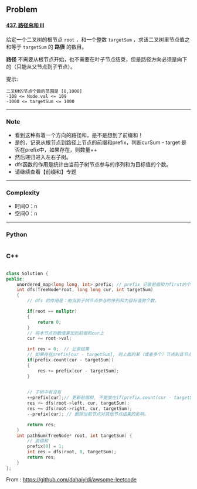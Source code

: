 ## Problem

#### [437. 路径总和 III](https://leetcode.cn/problems/path-sum-iii/)

给定一个二叉树的根节点 `root` ，和一个整数 `targetSum` ，求该二叉树里节点值之和等于 `targetSum` 的 **路径** 的数目。

**路径** 不需要从根节点开始，也不需要在叶子节点结束，但是路径方向必须是向下的（只能从父节点到子节点）。

提示:

    二叉树的节点个数的范围是 [0,1000]
    -109 <= Node.val <= 109 
    -1000 <= targetSum <= 1000 



------

### Note

- 看到这种有着一个方向的路径和，是不是想到了前缀和！
- 是的，记录从根节点到路径上节点的前缀和prefix，判断curSum - target 是否在prefix中，如果存在，则数量++
- 然后递归进入左右子树。
- dfs函数的作用是统计由当前子树节点参与的序列和为目标值的个数。
- 请继续查看【前缀和】专题

------

### Complexity

- 时间O：n
- 空间O：n

------

### Python

```python

```

### C++

```C++

class Solution {
public:
    unordered_map<long long, int> prefix; // prefix 记录前缀和为first的个数为second
    int dfs(TreeNode*root, long long cur, int targetSum)
    {
        // dfs 的作用是：由当前子树节点参与的序列和为目标值的个数。

        if(root == nullptr)
        {
            return 0;            
        }
        // 将本节点的数值累加到前缀和cur上
        cur += root->val;

        int res = 0;  // 记录结果
        // 如果存在prefix[cur - targetSum], 则上面的某（或者多个）节点到该节点的路径和为targetSum
        if(prefix.count(cur - targetSum))
        {
            res += prefix[cur - targetSum];
        }
        

        // 子树中有没有
        ++prefix[cur];// 更新前缀和, 不能放在if(prefix.count(cur - targetSum))上面，因为，如果tartgetSum = 0, 则会误认为当前节点到当前节点是符合条件的，但是与事实不符
        res += dfs(root->left, cur, targetSum);
        res += dfs(root->right, cur, targetSum);
        --prefix[cur]; // 删除当前节点对其他节点结果的影响。

        return res;
    }
    int pathSum(TreeNode* root, int targetSum) {
        // 前缀和
        prefix[0] = 1;
        int res = dfs(root, 0, targetSum);
        return res;
    }
};
```



From : https://github.com/dahaiyidi/awsome-leetcode
